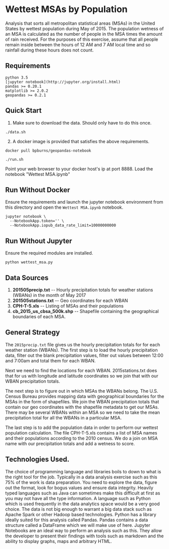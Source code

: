 Wettest MSAs by Population
=====================
Analysis that sorts all metropolitan statistical areas (MSAs) in the United States by wettest population during May of 2015.  The population wetness of an MSA is calculated as the number of people in the MSA times the amount of rain received.  For the purposes of this exercise, assume that all people remain inside between the hours of 12 AM and 7 AM local time and so rainfall during these hours does not count.

## Requirements

```
python 3.5 
[jupyter notebook](http://jupyter.org/install.html)
pandas >= 0.20.1
matplotlib >= 2.0.2
geopandas >= 0.2.1
```

## Quick Start
1. Make sure to download the data. Should only have to do this once.

`./data.sh`

2. A docker image is provided that satisfies the above requirements.

`docker pull bpburns/geopandas-notebook`

`./run.sh`

Point your web browser to your docker host's ip at port 8888.  Load the notebook "Wettest MSA.ipynb"

## Run Without Docker

Ensure the requirements and launch the jupyter notebook environment from this directory and open the ```Wettest MSA.ipynb``` notebook.

```
jupyter notebook \
  --NotebookApp.token='' \
  --NotebookApp.iopub_data_rate_limit=10000000000
```

## Run Without Jupyter

Ensure the required modules are installed.

`python wettest_msa.py`


## Data Sources
1. <b>201505precip.txt</b> -- Hourly precipitation totals for weather stations (WBANs) in the month of May 2017  
2. <b>201505stations.txt</b> -- Geo coordinates for each WBAN
3. <b>CPH-T-5.xls</b> -- Listing of MSAs and their populations
4. <b>cb_2015_us_cbsa_500k.shp</b> -- Shapefile containing the geographical boundaries of each MSA.
   
## General Strategy
The ```2015precip.txt``` file gives us the hourly precipitation totals for for each weather station (WBANs). The first step is to load the hourly precipitation data, filter out the blank precipitation values, filter out values between 12:00 and 7:00am and total them for each WBAN.

Next we need to find the locations for each WBAN. 2015stations.txt does that for us with longitude and latitude coordinates so we join that with our WBAN precipitation totals.

The next step is to figure out in which MSAs the WBANs belong. The U.S. Census Bureau provides mapping data with geographical boundaries for the MSAs in the form of shapefiles. We join the WBAN precipitation totals that contain our geo coordinates with the shapefile metadata to get our MSAs. There may be several WBANs within an MSA so we need to take the mean precipitation total for all the WBANs in a particular MSA.

The last step is to add the population data in order to perform our wettest population calculation. The file CPH-T-5.xls contains a list of MSA names and their populations according to the 2010 census. We do a join on MSA name with our precipitation totals and add a wetness to score.

## Technologies Used.
The choice of programming language and libraries boils to down to what is the right tool for the job. Typically in a data analysis exercise such as this 75% of the work is data preparation. You need to explore the data, figure out the format, look for bogus values and ensure data integrity. Heavily typed languages such as Java can sometimes make this difficult at first as you may not have all the type information. A language such as Python which is used frequently in the data analytics space would be a very good choice.
The data is not big enough to warrant a big data stack such as Apache Spark or other Hadoop based technologies. Python has a library ideally suited for this analysis called Pandas. Pandas contains a data structure called a DataFrame which we will make use of here.
Jupyter Notebooks are an ideal way to perform an analysis such as this. They allow the developer to present their findings with tools such as markdown and the ability to display graphs, maps and arbitrary HTML.
